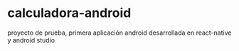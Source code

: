 # calculadora-android
proyecto de prueba, primera aplicación android desarrollada en react-native y android studio
